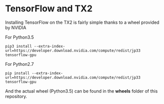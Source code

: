 # TensorFlow and TX2

Installing TensorFlow on the TX2 is fairly simple thanks to a wheel provided by NVIDIA

For Python3.5
```
pip3 install --extra-index-url=https://developer.download.nvidia.com/compute/redist/jp33 tensorflow-gpu
```

For Python2.7
```
pip install --extra-index-url=https://developer.download.nvidia.com/compute/redist/jp33 tensorflow-gpu
```

And the actual wheel (Python3.5) can be found in the **wheels** folder of this repository.
